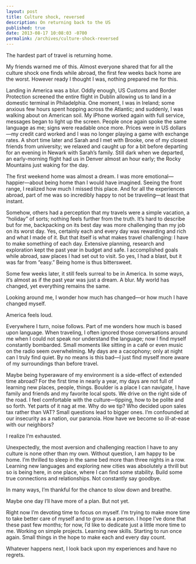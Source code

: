 ```yaml
---
layout: post
title: Culture shock, reversed
description: On returning back to the US
published: true
date: 2013-08-17 10:08:03 -0700
permalink: /archives/culture-shock-reversed
---
```

The hardest part of travel is returning home.

My friends warned me of this. Almost everyone shared that for all the culture shock one finds while abroad, the first few weeks back home are the worst. However ready I thought I was, nothing prepared me for this.

Landing in America was a blur. Oddly enough, US Customs and Border Protection screened the entire flight in Dublin allowing us to land in a domestic terminal in Philadelphia. One moment, I was in Ireland; some anxious few hours spent hopping across the Atlantic; and suddenly, I was walking about on American soil. My iPhone worked again with full service, messages began to light up the screen. People once again spoke the same language as me; signs were readable once more. Prices were in US dollars—my credit card worked and I was no longer playing a game with exchange rates. A short time later and Sarah and I met with Brooke, one of my closest friends from university; we relaxed and caught up for a bit before departing for an evening in Newark with Sarah’s family. Still dark when we departed, an early-morning flight had us in Denver almost an hour early; the Rocky Mountains just waking for the day.

The first weekend home was almost a dream. I was more emotional—happier—about being home than I would have imagined. Seeing the front range, I realized how much I missed this place. And for all the experiences abroad, part of me was so incredibly happy to not be traveling—at least that instant.

Somehow, others had a perception that my travels were a simple vacation, a “holiday” of sorts; nothing feels further from the truth. It’s hard to describe but for me, backpacking on its best day was more challenging than my job on its worst day. Yes, certainly each and every day was rewarding and rich and what I made of it. But that itself is what makes travel challenging: I have to make something of each day. Extensive planning, research and exploration kept the past year in budget and safe. I accomplished goals while abroad, saw places I had set out to visit. So yes, I had a blast, but it was far from “easy.” Being home is thus bittersweet.

Some few weeks later, it still feels surreal to be in America. In some ways, it’s almost as if the past year was just a dream. A blur. My world has changed, yet everything remains the same.

Looking around me, I wonder how much has changed—or how much I have changed myself.

America feels loud.

Everywhere I turn, noise follows. Part of me wonders how much is based upon language. When traveling, I often ignored those conversations around me when I could not speak nor understand the language; now I find myself constantly bombarded. Small moments like sitting in a café or even music on the radio seem overwhelming. My days are a cacophony; only at night can I truly find quiet. By no means is this bad—I just find myself more aware of my surroundings than before travel.

Maybe being hyperaware of my environment is a side-effect of extended time abroad? For the first time in nearly a year, my days are not full of learning new places, people, things. Boulder is a place I can navigate, I have family and friends and my favorite local spots. We drive on the right side of the road. I feel comfortable with the culture—tipping, how to be polite and so forth. Yet parts of it nag at me. Why do we tip? Who decided upon sales tax rather than VAT? Small questions lead to bigger ones. I’m confounded at our insecurity as a nation, our paranoia. How have we become so ill-at-ease with our neighbors?

I realize I’m exhausted.

Unexpectedly, the most aversion and challenging reaction I have to any culture is none other than my own. Without question, I am happy to be home. I’m thrilled to sleep in the same bed more than three nights in a row. Learning new languages and exploring new cities was absolutely a thrill but so is being here, in one place, where I can find some stability. Build some true connections and relationships. Not constantly say goodbye.

In many ways, I’m thankful for the chance to slow down and breathe.

Maybe one day I’ll have more of a plan. But not yet.

Right now I’m devoting time to focus on myself. I’m trying to make more time to take better care of myself and to grow as a person. I hope I’ve done that these past few months; for now, I’d like to dedicate just a little more time to me. Working on simple projects. Learning new skills. Starting to run once again. Small things in the hope to make each and every day count.

Whatever happens next, I look back upon my experiences and have no regrets.